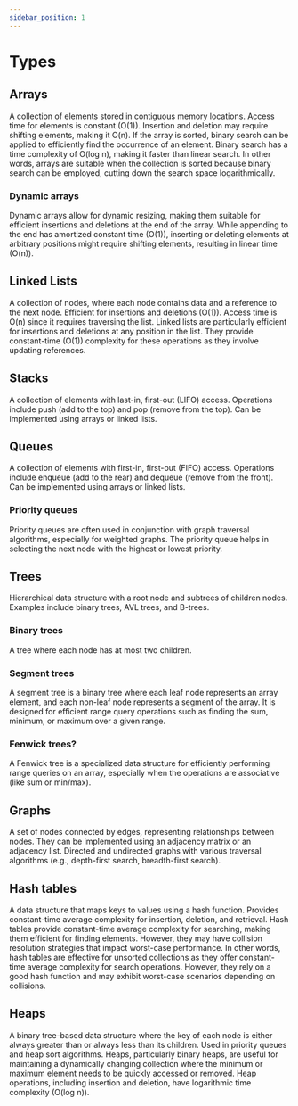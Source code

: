 ```yaml
---
sidebar_position: 1
---
```


# Types

## Arrays

A collection of elements stored in contiguous memory locations.
Access time for elements is constant (O(1)).
Insertion and deletion may require shifting elements, making it O(n).
If the array is sorted, binary search can be applied to efficiently find the occurrence of an element.
Binary search has a time complexity of O(log n), making it faster than linear search.
In other words, arrays are suitable when the collection is sorted because binary search can be employed, cutting down the search space logarithmically.

### Dynamic arrays

Dynamic arrays allow for dynamic resizing, making them suitable for efficient insertions and deletions at the end of the array.
While appending to the end has amortized constant time (O(1)), inserting or deleting elements at arbitrary positions might require shifting elements, resulting in linear time (O(n)).

## Linked Lists

A collection of nodes, where each node contains data and a reference to the next node.
Efficient for insertions and deletions (O(1)).
Access time is O(n) since it requires traversing the list.
Linked lists are particularly efficient for insertions and deletions at any position in the list.
They provide constant-time (O(1)) complexity for these operations as they involve updating references.

## Stacks

A collection of elements with last-in, first-out (LIFO) access.
Operations include push (add to the top) and pop (remove from the top).
Can be implemented using arrays or linked lists.

## Queues

A collection of elements with first-in, first-out (FIFO) access.
Operations include enqueue (add to the rear) and dequeue (remove from the front).
Can be implemented using arrays or linked lists.

### Priority queues

Priority queues are often used in conjunction with graph traversal algorithms, especially for weighted graphs.
The priority queue helps in selecting the next node with the highest or lowest priority.

## Trees

Hierarchical data structure with a root node and subtrees of children nodes.
Examples include binary trees, AVL trees, and B-trees.

### Binary trees

A tree where each node has at most two children.

### Segment trees

A segment tree is a binary tree where each leaf node represents an array element, and each non-leaf node represents a segment of the array.
It is designed for efficient range query operations such as finding the sum, minimum, or maximum over a given range.

### Fenwick trees?

A Fenwick tree is a specialized data structure for efficiently performing range queries on an array, especially when the operations are associative (like sum or min/max).

## Graphs

A set of nodes connected by edges, representing relationships between nodes. They can be implemented using an adjacency matrix or an adjacency list.
Directed and undirected graphs with various traversal algorithms (e.g., depth-first search, breadth-first search).

## Hash tables

A data structure that maps keys to values using a hash function.
Provides constant-time average complexity for insertion, deletion, and retrieval.
Hash tables provide constant-time average complexity for searching, making them efficient for finding elements.
However, they may have collision resolution strategies that impact worst-case performance.
In other words, hash tables are effective for unsorted collections as they offer constant-time average complexity for search operations.
However, they rely on a good hash function and may exhibit worst-case scenarios depending on collisions.

## Heaps

A binary tree-based data structure where the key of each node is either always greater than or always less than its children.
Used in priority queues and heap sort algorithms.
Heaps, particularly binary heaps, are useful for maintaining a dynamically changing collection where the minimum or maximum element needs to be quickly accessed or removed.
Heap operations, including insertion and deletion, have logarithmic time complexity (O(log n)).
